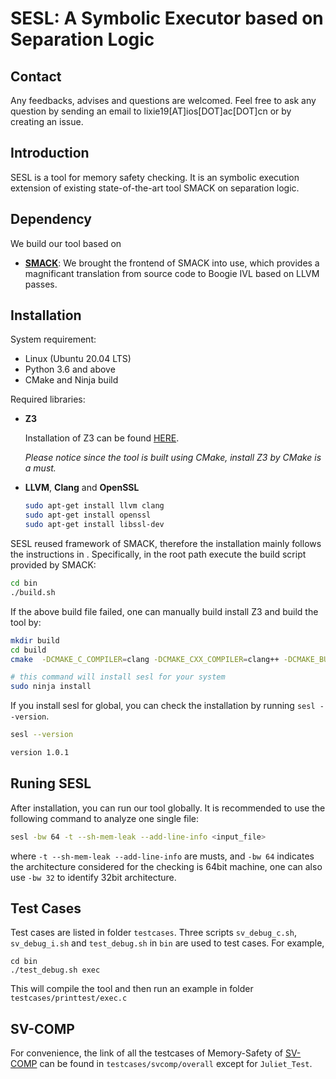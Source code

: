 # SESL: A Symbolic Executor based on Separation Logic

## Contact

Any feedbacks, advises and questions are welcomed. Feel free to ask any question by sending an email to lixie19[AT]ios[DOT]ac[DOT]cn or by creating an issue.

## Introduction

SESL is a tool for memory safety checking. It is an symbolic execution extension of existing state-of-the-art tool SMACK on separation logic. 

## Dependency

We build our tool based on 

- **[SMACK](https://smackers.github.io/)**: We brought the frontend of SMACK into use, which provides a magnificant translation from source code to Boogie IVL based on LLVM passes.



## Installation

System requirement: 
- Linux (Ubuntu 20.04 LTS)
- Python 3.6 and above
- CMake and Ninja build


Required libraries:

- **Z3**

    Installation of Z3 can be found [HERE](https://github.com/Z3Prover/z3/blob/master/README-CMake.md). 

    *Please notice since the tool is built using CMake, install Z3 by CMake is a must.*
    
- **LLVM**, **Clang** and **OpenSSL**

    ```sh
    sudo apt-get install llvm clang
    sudo apt-get install openssl
    sudo apt-get install libssl-dev
    ```

SESL reused framework of SMACK, therefore the installation mainly follows the instructions in . Specifically, in the root path execute the build script provided by SMACK:

```sh
cd bin
./build.sh
```

If the above build file failed, one can manually build install Z3 and build the tool by:
```sh
mkdir build
cd build
cmake  -DCMAKE_C_COMPILER=clang -DCMAKE_CXX_COMPILER=clang++ -DCMAKE_BUILD_TYPE=Debug .. -G Ninja

# this command will install sesl for your system
sudo ninja install
```

If you install sesl for global, you can check the installation by running `sesl --version`.
```sh
sesl --version

version 1.0.1
```

## Runing SESL

After installation, you can run our tool globally. It is recommended to use the following command to analyze one single file:
```sh
sesl -bw 64 -t --sh-mem-leak --add-line-info <input_file>
```
where `-t --sh-mem-leak --add-line-info` are musts, and `-bw 64` indicates the architecture considered for the checking is 64bit machine, one can also use `-bw 32` to identify 32bit architecture.

## Test Cases

Test cases are listed in folder ```testcases```. Three scripts `sv_debug_c.sh`, `sv_debug_i.sh` and `test_debug.sh` in `bin` are used to test cases. For example,

```
cd bin
./test_debug.sh exec
```
This will compile the tool and then run an example in folder ```testcases/printtest/exec.c```

## SV-COMP

For convenience, the link of all the testcases of Memory-Safety of [SV-COMP](https://sv-comp.sosy-lab.org/2022/) can be found in `testcases/svcomp/overall` except for `Juliet_Test`. 
